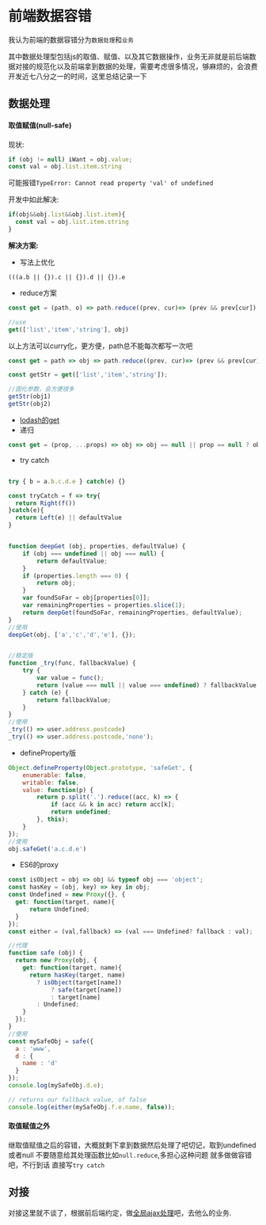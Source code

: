 # 前端数据容错

我认为前端的数据容错分为`数据处理`和`业务`

其中数据处理型包括js的取值、赋值、以及其它数据操作，业务无非就是前后端数据对接的规范化以及前端拿到数据的处理，需要考虑很多情况，够麻烦的，会浪费开发近七八分之一的时间，这里总结记录一下

## 数据处理

#### 取值赋值(null-safe)
现状:
```js
if (obj != null) iWant = obj.value;
const val = obj.list.item.string
```
可能报错`TypeError: Cannot read property 'val' of undefined`

开发中如此解决:
```js
if(obj&&obj.list&&obj.list.item){
  const val = obj.list.item.string
}
```
**解决方案:**
* 写法上优化
```
(((a.b || {}).c || {}).d || {}).e
```
* reduce方案
```js
const get = (path, o) => path.reduce((prev, cur)=> (prev && prev[cur]) ? prev[cur]:null , o);

//use
get(['list','item','string'], obj)
```
以上方法可以curry化，更方便，path总不能每次都写一次吧
```js
const get = path => obj => path.reduce((prev, cur)=> (prev && prev[cur]) ? prev[cur]:null , o);

const getStr = get(['list','item','string']);

//固化参数，会方便很多
getStr(obj1)
getStr(obj2)
```
* [lodash的get](https://lodash.com/docs/4.17.11#get)
* 递归
```js
const get = (prop, ...props) => obj => obj == null || prop == null ? obj : get(...props)(obj[prop]);
```
* try catch
```js

try { b = a.b.c.d.e } catch(e) {}

const tryCatch = f => try{
  return Right(f())
}catch(e){
  return Left(e) || defaultValue
}


function deepGet (obj, properties, defaultValue) {
    if (obj === undefined || obj === null) {
        return defaultValue;
    }
    if (properties.length === 0) {
        return obj;
    }
    var foundSoFar = obj[properties[0]];
    var remainingProperties = properties.slice(1);
    return deepGet(foundSoFar, remainingProperties, defaultValue);
}
//使用
deepGet(obj, ['a','c','d','e'], {});


//稳定版
function _try(func, fallbackValue) {
    try {
        var value = func();
        return (value === null || value === undefined) ? fallbackValue : value;
    } catch (e) {
        return fallbackValue;
    }
}
//使用
_try(() => user.address.postcode)
_try(() => user.address.postcode,'none');
```
* defineProperty版
```js
Object.defineProperty(Object.prototype, 'safeGet', { 
    enumerable: false,
    writable: false,
    value: function(p) {
        return p.split('.').reduce((acc, k) => {
            if (acc && k in acc) return acc[k];
            return undefined;
        }, this);
    }
});
//使用
obj.safeGet('a.c.d.e')
```

* ES6的proxy
```js
const isObject = obj => obj && typeof obj === 'object';
const hasKey = (obj, key) => key in obj;
const Undefined = new Proxy({}, {
  get: function(target, name){
      return Undefined;
  }
});
const either = (val,fallback) => (val === Undefined? fallback : val);

//代理
function safe (obj) {
  return new Proxy(obj, {
    get: function(target, name){
      return hasKey(target, name)
        ? isObject(target[name])
            ? safe(target[name])
            : target[name]
        : Undefined;
    }
  });
}
//使用
const mySafeObj = safe({
  a : 'www',
  d : {
    name : 'd'
  }
});
console.log(mySafeObj.d.e);

// returns our fallback value, of false
console.log(either(mySafeObj.f.e.name, false)); 

```
#### 取值赋值之外

继取值赋值之后的容错，大概就剩下拿到数据然后处理了吧切记，取到undefined或者null 不要随意给其处理函数比如`null.reduce`,多担心这种问题 就多做做容错吧，不行到话 直接写`try catch`


## 对接

对接这里就不谈了，根据前后端约定，做[全局ajax处理](../docs/https://webkws.github.io/nicolas_blog/docs/http.html)吧，去他么的业务.


<!-- ```
var count=1;
setInterval(function(){
$(".enter_input ").val("这是第"+count+"次求你了，账号17602172228 ，提现一个月了 赶紧退押金，我是学生可以申请免押， 支付宝账号2369990270@qq.com 余额我不要了 退我押金就行！");
var el=document.getElementById("downup");
var event = document.createEvent('Events');
event.initEvent('touchstart', true, true); 
el.dispatchEvent(event); 
if(count>5)$(".talk_box li").eq(1).remove();//消息超过5条移除之前的节点 防止消息越来越多页面卡顿
},30000)
``` -->

